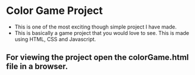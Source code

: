 # Color Game Project

* This is one of the most exciting though simple project I have made.
* This is basically a game project that you would love to see.
This is made using HTML, CSS and Javascript.

## For viewing the project open the colorGame.html file in a browser.